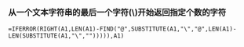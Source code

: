 ### 从一个文本字符串的最后一个字符(\\)开始返回指定个数的字符

```
=IFERROR(RIGHT(A1,LEN(A1)-FIND("@",SUBSTITUTE(A1,"\","@",LEN(A1)-LEN(SUBSTITUTE(A1,"\",""))))),A1)
```
